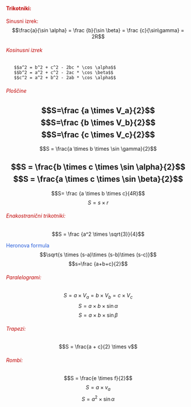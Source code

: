 #### <font color="#c00000">Trikotniki:</font>
<font color="#c00000"> Sinusni izrek:</font>
	$$\frac{a}{\sin \alpha} = \frac {b}{\sin \beta} = \frac {c}{\sin\gamma} = 2R$$
###### <font color="#c00000">Kosinusni izrek</font>
	   $$a^2 = b^2 + c^2 - 2bc * \cos \alpha$$
	   $$b^2 = a^2 + c^2 - 2ac * \cos \beta$$
	   $$c^2 = a^2 + b^2 - 2ab * \cos \alpha$$
###### <font color="#c00000">Ploščine</font>
$$S=\frac {a \times V_a}{2}$$
$$S=\frac {b \times V_b}{2}$$
$$S=\frac {c \times V_c}{2}$$
---
$$S = \frac{a \times b \times \sin \gamma}{2}$$

$$S = \frac{b \times c \times \sin \alpha}{2}$$
$$S = \frac{a \times c \times \sin \beta}{2}$$
---
$$S= \frac {a \times b \times c}{4R}$$ $$S = s \times r$$
###### <font color="#c00000">Enakostranični trikotniki:</font>
$$S = \frac {a^2 \times \sqrt{3}}{4}$$

<font color="#245bdb">Heronova formula</font>
$$\sqrt{s \times (s-a)\times (s-b)\times (s-c)}$$
$$s=\frac {a+b+c}{2}$$


###### <font color="#c00000">Paralelogrami:</font>
$$S = a \times V_a = b \times V_b = c \times V_c$$
$$S = a \times b  \times \sin\alpha$$
$$S = a \times b  \times \sin\beta$$
###### <font color="#c00000">Trapezi:</font>
$$S = \frac{a + c}{2} \times v$$
###### <font color="#c00000">Rombi:</font>
$$S = \frac{e \times f}{2}$$
$$S = a \times v_a$$
$$S = a^2 \times \sin\alpha$$





